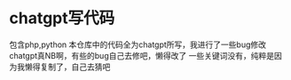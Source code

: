 # chatgpt写代码
包含php,python
本仓库中的代码全为chatgpt所写，我进行了一些bug修改
chatgpt真NB啊，有些的bug自己去修吧，懒得改了
一些关键词没有，纯粹是因为我懒得复制了，自己去猜吧